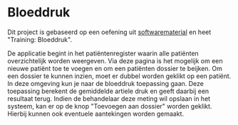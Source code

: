 # Bloeddruk

Dit project is gebaseerd op een oefening uit [softwarematerial](https://stasemsoft.github.io/softwarematerial/docs/basic/) en heet "Training: Bloeddruk".

De applicatie begint in het patiëntenregister waarin alle patiënten overzichtelijk worden weergeven. Via deze pagina is het mogelijk om een nieuwe patiënt toe te voegen en om een patiënten dossier te beijken. Om een dossier te kunnen inzien, moet er dubbel worden geklikt op een patiënt. In deze omgeving kun je naar de bloeddruk toepassing gaan. Deze toepassing berekent de gemiddelde artiele druk en geeft daarbij een resultaat terug. Indien de behandelaar deze meting wil opslaan in het systeem, kan er op de knop "Toevoegen aan dossier" worden geklikt. Hierbij kunnen ook eventuele aantekingen worden gemaakt.
